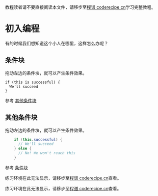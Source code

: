 <notice>教程读者请不要直接阅读本文件，请移步至[程谱 coderecipe.cn](coderecipe.cn)学习完整教程。</notice>

初入编程
======

有的时候我们想知道这个小人在哪里，这样怎么办呢？

条件块
------
拖动左边的条件块，就可以产生条件效果。

    if (this is successful) {
      We'll succeed
    }

参考 [其他条件块](#section-1)

其他条件块
------
拖动左边的条件块，就可以产生条件效果。
```java
    if (this.successful) {
      // We'll succeed
    } else {
      // No! We won't reach this
    }
```
参考 [条件块](#section)

<lab lang="blocks" logic=false math=false loops=false lists=false color=false variables=false functions=false text=false>练习环境在此无法显示，请移步至[程谱 coderecipe.cn](coderecipe.cn)查看。</lab>

<lab lang="java">练习环境在此无法显示，请移步至[程谱 coderecipe.cn](coderecipe.cn)查看。</lab>
